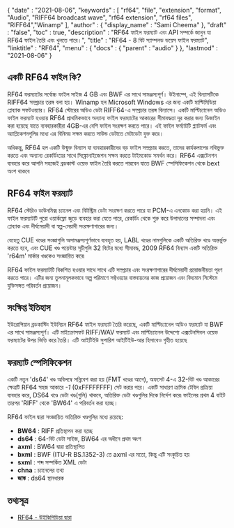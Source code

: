 {
  "date" : "2021-08-06",
  "keywords" : [ "rf64", "file", "extension", "format", "Audio", "RIFF64 broadcast wave", "rf64 extension", "rf64 files", "RIFF64","Winamp" ],
  "author" : {
    "display_name" : "Sami Cheema"
},
  "draft" : "false",
  "toc" : true,
  "description" : "RF64 ফাইল ফরম্যাট এবং API সম্পর্কে জানুন যা RF64 ফাইল তৈরি এবং খুলতে পারে।",
  "title" : "RF64 - 8 বিট স্যাম্পলড ভয়েস ফাইল ফরম্যাট",
  "linktitle" : "RF64",
  "menu" : {
    "docs" : {
      "parent" : "audio"
}
},
  "lastmod" : "2021-08-06"
}

## একটি RF64 ফাইল কি? ##

RF64 ফরম্যাটের সর্বোচ্চ ফাইল সাইজ 4 GB এবং BWF এর সাথে সামঞ্জস্যপূর্ণ। উইনাম্পে, এই বিন্যাসটিকে RIFF64 সম্প্রচার তরঙ্গ বলা হয়। Winamp হল Microsoft Windows এর জন্য একটি মাল্টিমিডিয়া প্লেব্যাক সফটওয়্যার। RF64 স্টোরের অডিও ডেটা RIFF64-এ সম্প্রচার তরঙ্গ বিন্যাসে। একটি মাল্টিচ্যানেল অডিও ফাইল ফরম্যাট হওয়ায় RF64 প্রাথমিকভাবে অন্যান্য ফাইল ফরম্যাটের আকারের সীমাবদ্ধতা দূর করার জন্য ডিজাইন করা হয়েছে যাতে ব্যবহারকারীরা 4GB-এর বেশি ফাইল সংরক্ষণ করতে পারে। এই ফাইল ফর্ম্যাটটি প্ল্যাটফর্ম এবং অ্যাপ্লিকেশনগুলির মধ্যে এর বিনিময় সক্ষম করতে সাউন্ড ডেটাতে মেটাডেটা যুক্ত করে।

অধিকন্তু, RF64 হল একটি উন্মুক্ত বিন্যাস যা ব্যবহারকারীদের বড় ফাইল সম্প্রচার করতে, তাদের কার্যকলাপের নথিভুক্ত করতে এবং অন্যান্য রেকর্ডিংয়ের সাথে সিঙ্ক্রোনাইজেশন সক্ষম করতে টাইমকোড সমর্থন করে। RF64 এক্সটেনশন ব্যবহার করে আপনি সহজেই ব্রডকাস্ট ওয়েভ ফাইল তৈরি করতে পারবেন যাতে BWF স্পেসিফিকেশন থেকে bext অংশ থাকবে


## RF64 ফাইল ফরম্যাট ##

RF64 স্টেরিও ডাউনমিক্স চ্যানেল এবং বিটস্ট্রিম ডেটা সংরক্ষণ করতে পারে যা PCM-এ এনকোড করা হয়নি। এই ফাইল ফরম্যাটটি পুরো ওয়ার্কফ্লো জুড়ে ব্যবহার করা যেতে পারে, রেকর্ডিং থেকে শুরু করে উপাদানের সম্পাদনা এবং প্লেব্যাক এবং দীর্ঘমেয়াদী বা স্বল্প-মেয়াদী সংরক্ষণাগারের জন্য।

যেহেতু CUE খণ্ডের সংজ্ঞাগুলি অসামঞ্জস্যপূর্ণভাবে ব্যবহৃত হয়, LABL খণ্ডের নামগুলিকে একটি অতিরিক্ত খণ্ডে অন্তর্ভুক্ত করতে হবে, এবং CUE খণ্ড পয়েন্টার সূচীগুলি 32 বিটের মধ্যে সীমাবদ্ধ, 2009 RF64 বিন্যাস একটি অতিরিক্ত 'r64m' মার্কার খণ্ডকেও সংজ্ঞায়িত করে৷

RF64 ফাইল ফরম্যাটটি বিকশিত হওয়ার সাথে সাথে এটি সম্প্রচার এবং সংরক্ষণাগারের দীর্ঘমেয়াদী প্রয়োজনীয়তা পূরণ করতে পারে। এটির জন্য তুলনামূলকভাবে অল্প পরিমাণে সফ্টওয়্যার বাস্তবায়নের কাজ প্রয়োজন এবং বিদ্যমান সিস্টেমে যুক্তিসঙ্গত পরিবর্তন প্রয়োজন।

## সংক্ষিপ্ত ইতিহাস ##

ইউরোপিয়ান ব্রডকাস্টিং ইউনিয়ন RF64 ফাইল ফরম্যাট তৈরি করেছে, একটি মাল্টিচ্যানেল অডিও ফরম্যাট যা BWF এর সাথে সামঞ্জস্যপূর্ণ। এটি মাইক্রোসফট RIFF/WAV ফরম্যাট এবং মাল্টিচ্যানেল উদ্দেশ্যে এক্সটেনসিবল ওয়েভ ফরম্যাটের উপর ভিত্তি করে তৈরি। এটি আইটিইউ সুপারিশ আইটিইউ-আর হিসাবেও গৃহীত হয়েছে


## ফরম্যাট স্পেসিফিকেশন ##

একটি নতুন 'ds64' খণ্ড অবিলম্বে সন্নিবেশ করা হয় (FMT খণ্ডের আগে), অফসেট 4-এ 32-বিট খণ্ড আকারের ক্ষেত্রটি RF64 সহজ আকারে *-1* (0xFFFFFFFF) সেট করার পরে। একটি সাধারণ ক্রমিক টেবিল প্রক্রিয়া ব্যবহার করে, DS64 খণ্ডে ডেটা খণ্ড(গুলি) থাকবে, অতিরিক্ত ডেটা খণ্ডগুলির দিকে নির্দেশ করে৷ ফাইলের প্রথম 4 বাইট তারপর 'RIFF' থেকে 'BW64' এ পরিবর্তন করা হচ্ছে।

RF64 ফাইল দ্বারা সংজ্ঞায়িত অতিরিক্ত খণ্ডগুলির মধ্যে রয়েছে:

- **BW64** : RIFF প্রতিস্থাপন করা হচ্ছে
- **ds64** : 64-বিট ডেটা সাইজ, BW64 এর অধীনে প্রথম অংশ
- **axml** : BW64 দ্বারা প্রতিস্থাপিত
- **bxml** : BWF (ITU-R BS.1352-3) তে axml এর মতো, কিন্তু এটি সংকুচিত হয়
- **sxml** : শব্দ সম্পর্কিত XML ডেটা
- **chna** : চ্যানেলের তথ্য
- **জাঙ্ক** : ds64 স্থানধারক

## তথ্যসূত্র ##

* [RF64 - উইকিপিডিয়া দ্বারা](https://en.wikipedia.org/wiki/RF64)



